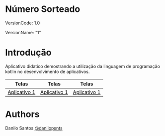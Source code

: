 # Número Sorteado
VersionCode: 1.0

VersionName: "1"

# Introdução
Aplicativo didatico demostrando a utilização da linguagem de programação kotlin no desenvolvimento de aplicativos.

| Telas | Telas     | Telas     |
| ------------- | ------------- | ------------- |
|[Aplicativo 1](img_readme/tela1.png)|[Aplicativo 1](img_readme/tela1.png)|[Aplicativo 1](img_readme/tela1.png)|


# Authors

Danilo Santos
[@danilopsnts](https://www.linkedin.com/in/danilopsnts/)